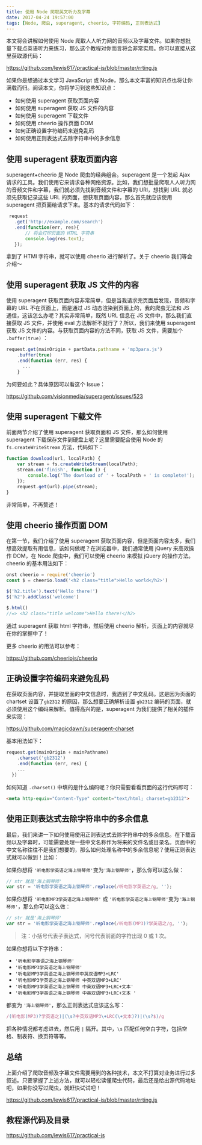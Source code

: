 ```yaml
---
title: 使用 Node 爬取英文听力及字幕
date: 2017-04-24 19:57:00
tags: [Node, 爬虫, superagent, cheerio, 字符编码, 正则表达式]
---
```

本文将会讲解如何使用 Node 爬取人人听力网的音频以及字幕文件。如果你想批量下载点英语听力来练习，那么这个教程对你而言将会非常实用。你可以直接从这里获取源代码：

https://github.com/lewis617/practical-js/blob/master/rrting.js

如果你是想通过本文学习 JavaScript 或 Node，那么本文丰富的知识点也将让你满载而归。阅读本文，你将学习到这些知识点：

- 如何使用 superagent 获取页面内容
- 如何使用 superagent 获取 JS 文件的内容
- 如何使用 superagent 下载文件
- 如何使用 cheerio 操作页面 DOM
- 如何正确设置字符编码来避免乱码
- 如何使用正则表达式去除字符串中的多余信息

<!--more-->

## 使用 superagent 获取页面内容

superagent+cheerio 是 Node 爬虫的经典组合。superagent 是一个发起 Ajax 请求的工具。我们使用它来请求各种网络资源。比如，我们想批量爬取人人听力网的音频文件和字幕，我们就必须先找到音频文件和字幕的 URl，想找到 URL 就必须先获取记录这些 URL 的页面，想获取页面内容，那么首先就应该使用 superagent 把页面给请求下来。基本的请求代码如下：

```js
 request
   .get('http://example.com/search')
   .end(function(err, res){
	   // 将会打印页面的 HTML 字符串
       console.log(res.text);
   });
```

拿到了 HTMl 字符串，就可以使用 cheerio 进行解析了。关于 cheerio 我们等会介绍～ 

## 使用 superagent 获取 JS 文件的内容

使用 superagent 获取页面内容非常简单，但是当我请求完页面后发现，音频和字幕的 URL 不在页面上，而是通过 JS 动态渲染到页面上的，我的爬虫无法和 JS 通信，这该怎么办呢？其实非常简单，既然 URL 信息在 JS 文件中，那么我们直接获取 JS 文件，并使用 eval 方法解析不就行了？所以，我们来使用 superagent 获取 JS 文件的内容。与获取页面内容的方法不同，获取 JS 文件，需要加个 `.buffer(true)` ：

```js
request.get(mainOrigin + partData.pathname + 'mp3para.js')
    .buffer(true)
    .end(function (err, res) {
      ...
    }
```

为何要如此？具体原因可以看这个 Issue：

 https://github.com/visionmedia/superagent/issues/523

## 使用 superagent 下载文件

前面两节介绍了使用 superagent 获取页面和 JS 文件，那么如何使用 superagent 下载保存文件到硬盘上呢？这里需要配合使用 Node 的 `fs.createWriteStream` 方法，代码如下：

```js
function download(url, localPath) {
    var stream = fs.createWriteStream(localPath);
    stream.on('finish', function () {
        console.log('The download of ' + localPath + ' is complete!');
    });
    request.get(url).pipe(stream);
}
```

非常简单，不再赘述！

## 使用 cheerio 操作页面 DOM

在第一节，我们介绍了使用 superagent 获取页面内容，但是页面内容太多，我们想高效提取有用信息，该如何做呢？在浏览器中，我们通常使用 jQuery 来高效操作 DOM，在 Node 爬虫中，我们可以使用 cheerio 来模拟 jQuery 的操作方法。cheerio 的基本用法如下：

```js
onst cheerio = require('cheerio')
const $ = cheerio.load('<h2 class="title">Hello world</h2>')

$('h2.title').text('Hello there!')
$('h2').addClass('welcome')

$.html()
//=> <h2 class="title welcome">Hello there!</h2>
```

通过 superagent 获取 html 字符串，然后使用 cheerio 解析，页面上的内容就尽在你的掌握中了！

更多 cheerio 的用法可以参考：

https://github.com/cheeriojs/cheerio


## 正确设置字符编码来避免乱码

在获取页面内容，并提取里面的中文信息时，我遇到了中文乱码。这是因为页面的 chartset 设置了`gb2312` 的原因，那么想要正确解析设置 `gb2312` 编码的页面，就必须使用这个编码来解析。值得高兴的是，superagent 为我们提供了相关的插件来实现：

https://github.com/magicdawn/superagent-charset

基本用法如下：

```js
request.get(mainOrigin + mainPathname)
    .charset('gb2312')
    .end(function (err, res) {
    ...
  })
```
如何知道 `.charset()` 中填的是什么编码呢？你只需要看看页面的这行代码即可：

```html
<meta http-equiv="Content-Type" content="text/html; charset=gb2312">
```

## 使用正则表达式去除字符串中的多余信息

最后，我们来讲一下如何使用使用正则表达式去除字符串中的多余信息。在下载音频以及字幕时，可能需要处理一些中文名称作为将来的文件名或目录名。页面中的中文名称往往不是我们想要的，那么如何处理名称中的多余信息呢？使用正则表达式就可以做到！比如：

如果你想将 `'听电影学英语之海上钢琴师'`变为`'海上钢琴师'`，那么你可以这么做：

```js
// str 就是'海上钢琴师'
var str = '听电影学英语之海上钢琴师'.replace(/听电影学英语之/g, '');
```

如果你想将 `'听电影MP3学英语之海上钢琴师'` 或 `'听电影学英语之海上钢琴师'`变为`'海上钢琴师'`，那么你可以这么做：

```js
// str 就是'海上钢琴师'
var str = '听电影学英语之海上钢琴师'.replace(/听电影(MP3)?学英语之/g, '');
```
> 注：小括号代表子表达式，问号代表前面的字符出现 0 或 1 次。

如果你想将以下字符串：

- `'听电影学英语之海上钢琴师'`
- `'听电影MP3学英语之海上钢琴师'`
- `'听电影MP3学英语之海上钢琴师中英双语MP3+LRC'`
- `'听电影MP3学英语之海上钢琴师 中英双语MP3+LRC'`
- `'听电影MP3学英语之海上钢琴师 中英双语MP3+LRC+文本'`
- `'听电影MP3学英语之海上钢琴师 中英双语MP3+LRC+文本 '`

都变为 `'海上钢琴师'`，那么正则表达式应该这么写：

```js
/(听电影(MP3)?学英语之)|(\s?中英双语MP3\+LRC(\+文本)?)|(\s?$)/g
```

把各种情况都考虑进去，然后用 `|` 隔开。其中，`\s` 匹配任何空白字符，包括空格、制表符、换页符等等。

## 总结

上面介绍了爬取音频及字幕文件需要用到的各种技术，本文不打算对业务进行过多叙述。只要掌握了上述方法，就可以轻松读懂爬虫代码，最后还是给出源代码地址吧，如果你没写过爬虫，就赶快试试吧！

https://github.com/lewis617/practical-js/blob/master/rrting.js

## 教程源代码及目录

https://github.com/lewis617/practical-js











